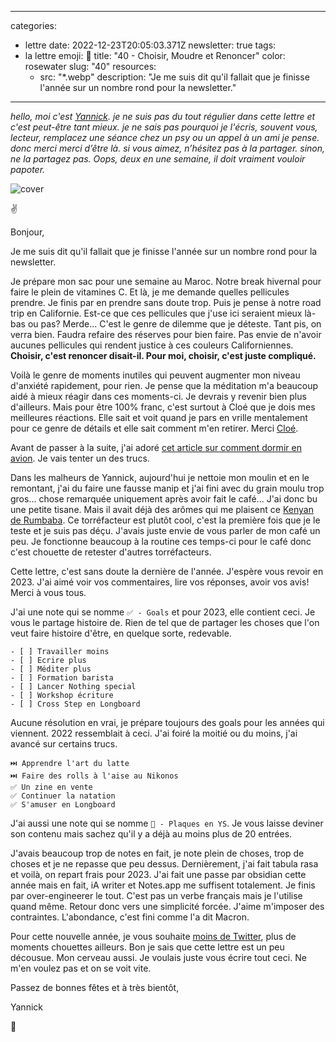 
---
categories:
- lettre
date: 2022-12-23T20:05:03.371Z
newsletter: true
tags:
- la lettre
emoji: 💌
title: "40 - Choisir, Moudre et Renoncer"
color: rosewater
slug: "40"
resources:
  - src: "*.webp"
description: "Je me suis dit qu'il fallait que je finisse l'année sur un nombre rond pour la newsletter."
---
*hello, moi c'est [Yannick](https://yannickschutz.com). je ne suis pas du tout régulier dans cette lettre et c'est peut-être tant mieux. je ne sais pas pourquoi je l'écris, souvent vous, lecteur, remplacez une séance chez un psy ou un appel à un ami je pense. donc merci merci d’être là. si vous aimez, n’hésitez pas à la partager. sinon, ne la partagez pas. Oops, deux en une semaine, il doit vraiment vouloir papoter.*

 ![cover](cover)

✌️

Bonjour,

Je me suis dit qu'il fallait que je finisse l'année sur un nombre rond pour la newsletter.

Je prépare mon sac pour une semaine au Maroc. Notre break hivernal pour faire le plein de vitamines C. Et là, je me demande quelles pellicules prendre. Je finis par en prendre sans doute trop. Puis je pense à notre road trip en Californie. Est-ce que ces pellicules que j'use ici seraient mieux là-bas ou pas? Merde... C'est le genre de dilemme que je déteste. Tant pis, on verra bien. Faudra refaire des réserves pour bien faire. Pas envie de n'avoir aucunes pellicules qui rendent justice à ces couleurs Californiennes. **Choisir, c'est renoncer disait-il. Pour moi, choisir, c'est juste compliqué.**

Voilà le genre de moments inutiles qui peuvent augmenter mon niveau d'anxiété rapidement, pour rien. Je pense que la méditation m'a beaucoup aidé à mieux réagir dans ces moments-ci. Je devrais y revenir bien plus d'ailleurs. Mais pour être 100% franc, c'est surtout à Cloé que je dois mes meilleures réactions. Elle sait et voit quand je pars en vrille mentalement pour ce genre de détails et elle sait comment m'en retirer. Merci [Cloé](https://instagram.com/le.murmure.des.feuilles).

Avant de passer à la suite, j'ai adoré [cet article sur comment dormir en avion](https://www.washingtonpost.com/graphics/2020/travel/airplane-sleeping-positions-encyclopedia/). Je vais tenter un des trucs.

Dans les malheurs de Yannick, aujourd'hui je nettoie mon moulin et en le remontant, j'ai du faire une fausse manip et j'ai fini avec du grain moulu trop gros... chose remarquée uniquement après avoir fait le café... J'ai donc bu une petite tisane. Mais il avait déjà des arômes qui me plaisent ce [Kenyan de Rumbaba](https://rumbaba.nl/products/kenya-ab-ndumberi-filter-coffee). Ce torréfacteur est plutôt cool, c'est la première fois que je le teste et je suis pas déçu. J'avais juste envie de vous parler de mon café un peu. Je fonctionne beaucoup à la routine ces temps-ci pour le café donc c'est chouette de retester d'autres torréfacteurs.

Cette lettre, c'est sans doute la dernière de l'année. J'espère vous revoir en 2023. J'ai aimé voir vos commentaires, lire vos réponses, avoir vos avis! Merci à vous tous.

J'ai une note qui se nomme `✅ - Goals` et pour 2023, elle contient ceci. Je vous le partage histoire de. Rien de tel que de partager les choses que l'on veut faire histoire d'être, en quelque sorte, redevable.

```
- [ ] Travailler moins
- [ ] Ecrire plus
- [ ] Méditer plus
- [ ] Formation barista
- [ ] Lancer Nothing special
- [ ] Workshop écriture
- [ ] Cross Step en Longboard
```

Aucune résolution en vrai, je prépare toujours des goals pour les années qui viennent. 2022 ressemblait à ceci. J'ai foiré la moitié ou du moins, j'ai avancé sur certains trucs.

```
⏭️ Apprendre l'art du latte
⏭️ Faire des rolls à l'aise au Nikonos
✅ Un zine en vente
✅ Continuer la natation
✅ S'amuser en Longboard
```

J'ai aussi une note qui se nomme `🚗 - Plaques en YS`. Je vous laisse deviner son contenu mais sachez qu'il y a déjà au moins plus de 20 entrées.

J'avais beaucoup trop de notes en fait, je note plein de choses, trop de choses et je ne repasse que peu dessus. Dernièrement, j'ai fait tabula rasa et voilà, on repart frais pour 2023. J'ai fait une passe par obsidian cette année mais en fait, iA writer et Notes.app me suffisent totalement. Je finis par over-engineerer le tout. C'est pas un verbe français mais je l'utilise quand même. Retour donc vers une simplicité forcée. J'aime m'imposer des contraintes. L'abondance, c'est fini comme l'a dit Macron.

Pour cette nouvelle année, je vous souhaite [moins de Twitter](https://glass.photo/highlights/glass-is-leaving-twitter), plus de moments chouettes ailleurs. Bon je sais que cette lettre est un peu décousue. Mon cerveau aussi. Je voulais juste vous écrire tout ceci. Ne m'en voulez pas et on se voit vite.

Passez de bonnes fêtes et à très bientôt,

Yannick

💌
